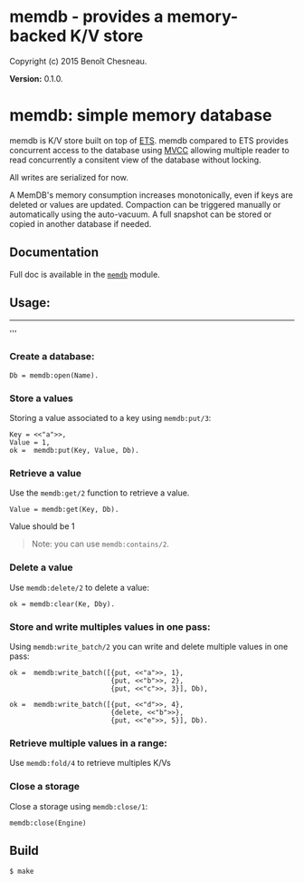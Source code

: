 

# memdb - provides a memory-backed K/V store #

Copyright (c) 2015 Benoît Chesneau.

__Version:__ 0.1.0.

# memdb: simple memory database

memdb is K/V store built on top of [ETS](http://www.erlang.org/doc/man/ets.html). memdb compared to ETS provides
concurrent access to the database using [MVCC](https://en.wikipedia.org/wiki/Multiversion_concurrency_control) allowing
multiple reader to read concurrently a consitent view of the database without locking.

All writes are serialized for now.

A MemDB's memory consumption increases monotonically, even if keys are deleted or values are updated. Compaction can be
triggered manually or automatically using the auto-vacuum. A full snapshot can be stored or copied in another database
if needed.

## Documentation

Full doc is available in the [`memdb`](http://github.com/barrel-db/memdb/blob/master/doc/memdb.md) module.

## Usage:
------

'''

### Create a database:

```
Db = memdb:open(Name).
```

### Store a values

Storing a value associated to a key using `memdb:put/3`:

```
Key = <<"a">>,
Value = 1,
ok =  memdb:put(Key, Value, Db).
```

### Retrieve a value

Use the `memdb:get/2` function to retrieve a value.

```
Value = memdb:get(Key, Db).
```

Value should be 1

> Note: you can use `memdb:contains/2`.

### Delete a value

Use `memdb:delete/2` to delete a value:

```
ok = memdb:clear(Ke, Dby).
```

### Store and write multiples values in one pass:

Using `memdb:write_batch/2` you can write and delete multiple values in one
pass:

```
ok =  memdb:write_batch([{put, <<"a">>, 1},
                         {put, <<"b">>, 2},
                         {put, <<"c">>, 3}], Db),

ok =  memdb:write_batch([{put, <<"d">>, 4},
                         {delete, <<"b">>},
                         {put, <<"e">>, 5}], Db).
```

### Retrieve multiple values in a range:

Use `memdb:fold/4` to retrieve multiples K/Vs

### Close a storage

Close a storage using `memdb:close/1`:

```
memdb:close(Engine)
```

## Build

```
$ make
```

